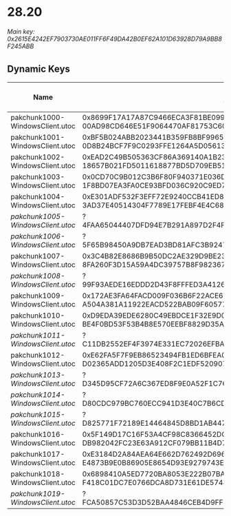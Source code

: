 # 28.20

###### *Main key: 0x2615E4242EF7903730AE011FF6F49DA42B0EF62A101D63928D79A9BB8F245ABB*

## Dynamic Keys

| Name                              | Key</br>GUID                                                                                            | High Res Textures |
|-----------------------------------|---------------------------------------------------------------------------------------------------------|-------------------|
| pakchunk1000-WindowsClient.utoc   | 0x8699F17A17A87C9466ECA3F81BE09913DFC2FE255B8A5DBA38CF3DD38E53DFF5</br>00AD98CD646E51F9064470AF81753C60 | ❌                 |
| pakchunk1001-WindowsClient.utoc   | 0xBF5B024ABB2023441B359FB8BF99659705B59FB33D75A817E06B3163BFE847FE</br>0D8B24BCF7F9C0293FFE1264A5D05613 | ✔️                 |
| pakchunk1002-WindowsClient.utoc   | 0xEAD2C49B505363CF86A369140A1B2334442464972C377D682F0DC0A2BC31A6D4</br>18657B021FD5011618877BD5D709EB51 | ✔️                 |
| pakchunk1003-WindowsClient.utoc   | 0x0CD70C9B012C3B6F80F940371E036D67DC0FA9755895A52B9E845515DF667881</br>1F8BD07EA3FA0CE93BFD036C920C9ED7 | ❌                 |
| pakchunk1004-WindowsClient.utoc   | 0xE301ADF532F3EFF72E9240CCB41ED8F0766F8B47D734330BB1D0ACEA4F7C38CF</br>3AD37E40514304F7789E17FEBF4E4C68 | ✔️                 |
| *pakchunk1005-WindowsClient.utoc*   | ?</br>4FAA65044407DFD94E7B291A897D2F4F | ❌                 |
| *pakchunk1006-WindowsClient.utoc*   | ?</br>5F65B98450A9DB7EAD3BD81AFC3B9247 | ❌                 |
| pakchunk1007-WindowsClient.utoc   | 0x3C4B82E8686B9B50DC2AE329D9BE2309E443594E8D574BA8A34B2ABB08082749</br>8FA260F3D15A59A4DC39757B8F982367 | ✔️                 |
| *pakchunk1008-WindowsClient.utoc*   | ?</br>99F93AEDE16EDDD2D43F8FFFED3A4126 | ❌                 |
| pakchunk1009-WindowsClient.utoc   | 0x172AE3FA64FACD009F036B6F22ACE6D6534CD9D98DF31B6F66CFC08ABCFD6438</br>A504A381A11922EACD522BAB09F60577 | ❌                 |
| pakchunk1010-WindowsClient.utoc   | 0xD9EDA39EDE6280C49EBDCE1F32E9D015BBBF11F477351A3137050B52D1FDD437</br>BE4F0BD53F53B4B8E570EEBF8829D35A | ❌                 |
| *pakchunk1011-WindowsClient.utoc*   | ?</br>C11DB2552EF4F3974E331EC72026EFBA | ❌                 |
| pakchunk1012-WindowsClient.utoc   | 0xE62FA5F7F9EB86523494FB1ED6BFEA0AAAB64F82F87EAFCAFDAFA9EC3F4F1621</br>D02365ADD1205D3E408F2C1EDF520907 | ❌                 |
| *pakchunk1013-WindowsClient.utoc*   | ?</br>D345D95CF72A6C367ED8F9E0A52F1C76 | ❌                 |
| *pakchunk1014-WindowsClient.utoc*   | ?</br>D80CDC979BC760ECC941D3E40C7B6CD2 | ✔️                 |
| *pakchunk1015-WindowsClient.utoc*   | ?</br>D825771F72189E14464845D8BD1AB447 | ❌                 |
| pakchunk1016-WindowsClient.utoc   | 0x5F149D17C16F53A4CF98C8366452DCC4F5C5CA89B7B3921C0E9485CFCADC75F4</br>DB982042FC23E63A912CF079BB11B4D7 | ❌                 |
| pakchunk1017-WindowsClient.utoc   | 0xE3184D2A84AEA64E662D762492D696616337348975B358927667D5230CBD31ED</br>E4873B9E0B86905E8654D93E9279743E | ✔️                 |
| pakchunk1018-WindowsClient.utoc   | 0x6898410A5ED7720BA8053E222B07BA12E117FF77D9B3EF9BDF0165E50516A78D</br>F418C01DC7E0766DCA8D731E61DE5748 | ✔️                 |
| *pakchunk1019-WindowsClient.utoc*   | ?</br>FCA50857C53D3D52BAA4846CEB4D9FF5 | ❌                 |